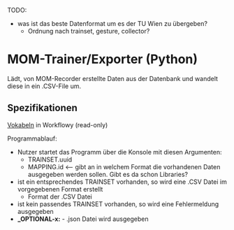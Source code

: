 TODO:
- was ist das beste Datenformat um es der TU Wien zu übergeben?
  - Ordnung nach trainset, gesture, collector?


# MOM-Trainer/Exporter (Python)

Lädt, von MOM-Recorder erstellte Daten aus der Datenbank und wandelt diese in ein .CSV-File um.

## Spezifikationen
[Vokabeln](https://workflowy.com/s/qrLIZmQBRp) in Workflowy (read-only)

Programmablauf:
- Nutzer startet das Programm über die Konsole mit diesen Argumenten:
  - TRAINSET.uuid
  - MAPPING.id <-- gibt an in welchem Format die vorhandenen Daten ausgegeben werden sollen. Gibt es da schon Libraries?
- ist ein entsprechendes TRAINSET vorhanden, so wird eine .CSV Datei im vorgegebenen Format erstellt
  - Format der .CSV Datei
- ist kein passendes TRAINSET vorhanden, so wird eine Fehlermeldung ausgegeben
- **_OPTIONAL-x:** - .json Datei wird ausgegeben
